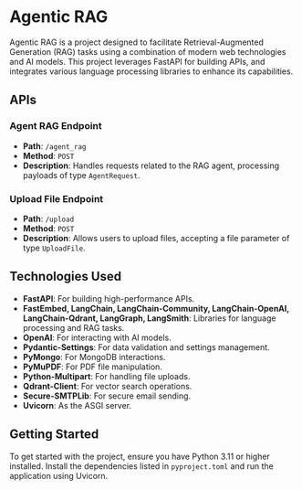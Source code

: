 # Agentic RAG

Agentic RAG is a project designed to facilitate Retrieval-Augmented Generation (RAG) tasks using a combination of modern web technologies and AI models. This project leverages FastAPI for building APIs, and integrates various language processing libraries to enhance its capabilities.

## APIs

### Agent RAG Endpoint
- **Path**: `/agent_rag`
- **Method**: `POST`
- **Description**: Handles requests related to the RAG agent, processing payloads of type `AgentRequest`.

### Upload File Endpoint
- **Path**: `/upload`
- **Method**: `POST`
- **Description**: Allows users to upload files, accepting a file parameter of type `UploadFile`.

## Technologies Used

- **FastAPI**: For building high-performance APIs.
- **FastEmbed, LangChain, LangChain-Community, LangChain-OpenAI, LangChain-Qdrant, LangGraph, LangSmith**: Libraries for language processing and RAG tasks.
- **OpenAI**: For interacting with AI models.
- **Pydantic-Settings**: For data validation and settings management.
- **PyMongo**: For MongoDB interactions.
- **PyMuPDF**: For PDF file manipulation.
- **Python-Multipart**: For handling file uploads.
- **Qdrant-Client**: For vector search operations.
- **Secure-SMTPLib**: For secure email sending.
- **Uvicorn**: As the ASGI server.

## Getting Started

To get started with the project, ensure you have Python 3.11 or higher installed. Install the dependencies listed in `pyproject.toml` and run the application using Uvicorn.


